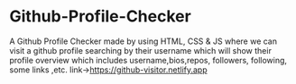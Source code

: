 # Github-Profile-Checker
A Github Profile Checker made by using HTML, CSS & JS where we can visit a github profile searching by their username which will show their profile overview which includes username,bios,repos, followers, following, some links ,etc.
link->https://github-visitor.netlify.app

